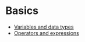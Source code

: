 # Basics

- [Variables and data types](./data-types.py)
- [Operators and expressions](./operators-and-expressions.py)
